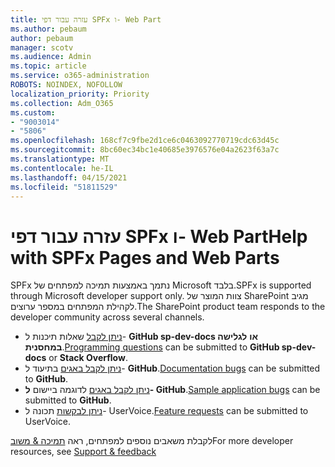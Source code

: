 ```yaml
---
title: עזרה עבור דפי SPFx ו- Web Part
ms.author: pebaum
author: pebaum
manager: scotv
ms.audience: Admin
ms.topic: article
ms.service: o365-administration
ROBOTS: NOINDEX, NOFOLLOW
localization_priority: Priority
ms.collection: Adm_O365
ms.custom:
- "9003014"
- "5806"
ms.openlocfilehash: 168cf7c9fbe2d1ce6c0463092770719cdc63d45c
ms.sourcegitcommit: 8bc60ec34bc1e40685e3976576e04a2623f63a7c
ms.translationtype: MT
ms.contentlocale: he-IL
ms.lasthandoff: 04/15/2021
ms.locfileid: "51811529"
---
```

# <a name="help-with-spfx-pages-and-web-parts"></a><span data-ttu-id="c8281-102">עזרה עבור דפי SPFx ו- Web Part</span><span class="sxs-lookup"><span data-stu-id="c8281-102">Help with SPFx Pages and Web Parts</span></span>

<span data-ttu-id="c8281-103">SPFx נתמך באמצעות תמיכה למפתחים של Microsoft בלבד.</span><span class="sxs-lookup"><span data-stu-id="c8281-103">SPFx is supported through Microsoft developer support only.</span></span> <span data-ttu-id="c8281-104">צוות המוצר של SharePoint מגיב לקהילת המפתחים במספר ערוצים.</span><span class="sxs-lookup"><span data-stu-id="c8281-104">The SharePoint product team responds to the developer community across several channels.</span></span>

- <span data-ttu-id="c8281-105">[ניתן לקבל](https://docs.microsoft.com/sharepoint/dev/support-feedback#programming-questions)  שאלות תיכנות ל-  **GitHub sp-dev-docs או**  **לגלישה במחסנית**.</span><span class="sxs-lookup"><span data-stu-id="c8281-105">[Programming questions](https://docs.microsoft.com/sharepoint/dev/support-feedback#programming-questions)  can be submitted to  **GitHub sp-dev-docs**  or  **Stack Overflow**.</span></span>
- <span data-ttu-id="c8281-106">[ניתן לקבל באגים](https://docs.microsoft.com/sharepoint/dev/support-feedback#documentation-bugs)  בתיעוד ל- **GitHub**.</span><span class="sxs-lookup"><span data-stu-id="c8281-106">[Documentation bugs](https://docs.microsoft.com/sharepoint/dev/support-feedback#documentation-bugs)  can be submitted to **GitHub**.</span></span>
- <span data-ttu-id="c8281-107">[ניתן לקבל באגים](https://docs.microsoft.com/sharepoint/dev/support-feedback#sample-application-bugs)  לדוגמה ביישום  **ל- GitHub**.</span><span class="sxs-lookup"><span data-stu-id="c8281-107">[Sample application bugs](https://docs.microsoft.com/sharepoint/dev/support-feedback#sample-application-bugs)  can be submitted to  **GitHub**.</span></span>
- <span data-ttu-id="c8281-108">[ניתן לבקשות](https://docs.microsoft.com/sharepoint/dev/support-feedback#feature-requests)  תכונה ל- UserVoice.</span><span class="sxs-lookup"><span data-stu-id="c8281-108">[Feature requests](https://docs.microsoft.com/sharepoint/dev/support-feedback#feature-requests)  can be submitted to UserVoice.</span></span>

<span data-ttu-id="c8281-109">לקבלת משאבים נוספים למפתחים, ראה  [תמיכה & משוב](https://docs.microsoft.com/sharepoint/dev/support-feedback)</span><span class="sxs-lookup"><span data-stu-id="c8281-109">For more developer resources, see  [Support & feedback](https://docs.microsoft.com/sharepoint/dev/support-feedback)</span></span>